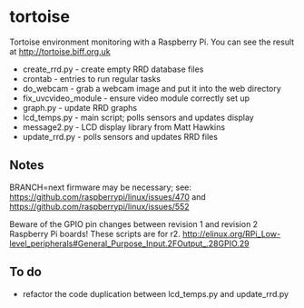 tortoise
========

Tortoise environment monitoring with a Raspberry Pi. You can see the
result at http://tortoise.biff.org.uk

* create_rrd.py - create empty RRD database files
* crontab - entries to run regular tasks
* do_webcam - grab a webcam image and put it into the web directory
* fix_uvcvideo_module - ensure video module correctly set up
* graph.py - update RRD graphs
* lcd_temps.py - main script; polls sensors and updates display
* message2.py - LCD display library from Matt Hawkins
* update_rrd.py - polls sensors and updates RRD files

Notes
-----

BRANCH=next firmware may be necessary; see:
https://github.com/raspberrypi/linux/issues/470 and
https://github.com/raspberrypi/linux/issues/552

Beware of the GPIO pin changes between revision 1 and revision 2
Raspberry Pi boards! These scripts are for r2.
http://elinux.org/RPi_Low-level_peripherals#General_Purpose_Input.2FOutput_.28GPIO.29

To do
-----

* refactor the code duplication between lcd_temps.py and update_rrd.py
